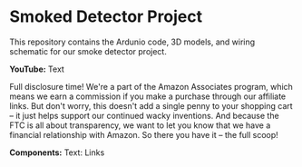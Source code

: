 # Smoked Detector Project
This repository contains the Ardunio code, 3D models, and wiring schematic for our smoke detector project.

**YouTube:** Text 


Full disclosure time! We're a part of the Amazon Associates program, which means we earn a commission if you make a purchase through our affiliate links. But don't worry, this doesn't add a single penny to your shopping cart – it just helps support our continued wacky inventions. And because the FTC is all about transparency, we want to let you know that we have a financial relationship with Amazon. So there you have it – the full scoop!

**Components:**
Text: Links
